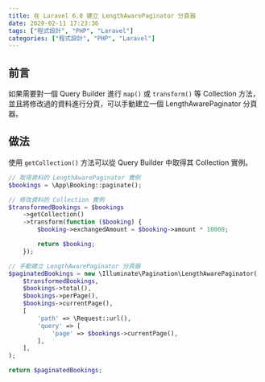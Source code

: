 ```yaml
---
title: 在 Laravel 6.0 建立 LengthAwarePaginator 分頁器
date: 2020-02-11 17:23:36
tags: ["程式設計", "PHP", "Laravel"]
categories: ["程式設計", "PHP", "Laravel"]
---
```


## 前言

如果需要對一個 Query Builder 進行 `map()` 或 `transform()` 等 Collection 方法，並且將修改過的資料進行分頁，可以手動建立一個 LengthAwarePaginator 分頁器。

## 做法

使用 `getCollection()` 方法可以從 Query Builder 中取得其 Collection 實例。

```PHP
// 取得資料的 LengthAwarePaginator 實例
$bookings = \App\Booking::paginate();

// 修改資料的 Collection 實例
$transformedBookings = $bookings
    ->getCollection()
    ->transform(function ($booking) {
        $booking->exchangedAmount = $booking->amount * 10000;

        return $booking;
    });

// 手動建立 LengthAwarePaginator 分頁器
$paginatedBookings = new \Illuminate\Pagination\LengthAwarePaginator(
    $transformedBookings,
    $bookings->total(),
    $bookings->perPage(),
    $bookings->currentPage(),
    [
        'path' => \Request::url(),
        'query' => [
            'page' => $bookings->currentPage(),
        ],
    ],
);

return $paginatedBookings;
```
